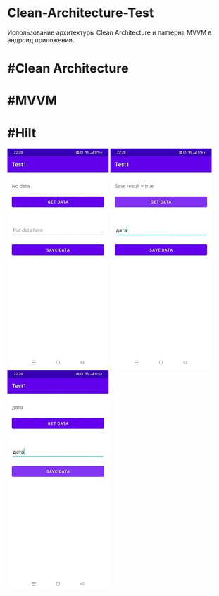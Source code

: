 # Clean-Architecture-Test
Использование архитектуры Clean Architecture и паттерна MVVM в андроид приложении.
# #Clean Architecture
# #MVVM
# #Hilt

![Скриншот приложения](https://github.com/FrikoGad/Clean-Architecture-Test/raw/main/screenshots/1.png)  ![Скриншот приложения](https://github.com/FrikoGad/Clean-Architecture-Test/raw/main/screenshots/2.png)  ![Скриншот приложения](https://github.com/FrikoGad/Clean-Architecture-Test/raw/main/screenshots/3.png)
